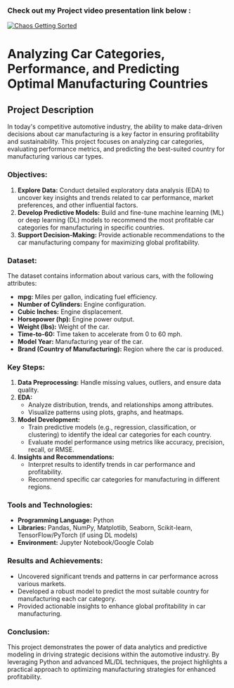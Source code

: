 ### Check out my Project video presentation link below : 

[![Chaos Getting Sorted](https://i9.ytimg.com/vi_webp/aDljtRtF4b8/mqdefault.webp?v=677d5b15&sqp=CIy09bsG&rs=AOn4CLBwiiRDhWb-Dkiy2eUeKpYs0oKsZg)](https://www.youtube.com/embed/aDljtRtF4b8?si=OKy8lm2Xw7YGllpl) </br>




# Analyzing Car Categories, Performance, and Predicting Optimal Manufacturing Countries  

## Project Description  

In today's competitive automotive industry, the ability to make data-driven decisions about car manufacturing is a key factor in ensuring profitability and sustainability. This project focuses on analyzing car categories, evaluating performance metrics, and predicting the best-suited country for manufacturing various car types.  

### Objectives:  
1. **Explore Data:** Conduct detailed exploratory data analysis (EDA) to uncover key insights and trends related to car performance, market preferences, and other influential factors.  
2. **Develop Predictive Models:** Build and fine-tune machine learning (ML) or deep learning (DL) models to recommend the most profitable car categories for manufacturing in specific countries.  
3. **Support Decision-Making:** Provide actionable recommendations to the car manufacturing company for maximizing global profitability.  

### Dataset:  
The dataset contains information about various cars, with the following attributes:  
- **mpg:** Miles per gallon, indicating fuel efficiency.  
- **Number of Cylinders:** Engine configuration.  
- **Cubic Inches:** Engine displacement.  
- **Horsepower (hp):** Engine power output.  
- **Weight (lbs):** Weight of the car.  
- **Time-to-60:** Time taken to accelerate from 0 to 60 mph.  
- **Model Year:** Manufacturing year of the car.  
- **Brand (Country of Manufacturing):** Region where the car is produced.  

### Key Steps:  
1. **Data Preprocessing:** Handle missing values, outliers, and ensure data quality.  
2. **EDA:**  
   - Analyze distribution, trends, and relationships among attributes.  
   - Visualize patterns using plots, graphs, and heatmaps.  
3. **Model Development:**  
   - Train predictive models (e.g., regression, classification, or clustering) to identify the ideal car categories for each country.  
   - Evaluate model performance using metrics like accuracy, precision, recall, or RMSE.  
4. **Insights and Recommendations:**  
   - Interpret results to identify trends in car performance and profitability.  
   - Recommend specific car categories for manufacturing in different regions.  

### Tools and Technologies:  
- **Programming Language:** Python  
- **Libraries:** Pandas, NumPy, Matplotlib, Seaborn, Scikit-learn, TensorFlow/PyTorch (if using DL models)  
- **Environment:** Jupyter Notebook/Google Colab  

### Results and Achievements:  
- Uncovered significant trends and patterns in car performance across various markets.  
- Developed a robust model to predict the most suitable country for manufacturing each car category.  
- Provided actionable insights to enhance global profitability in car manufacturing.  

### Conclusion:  
This project demonstrates the power of data analytics and predictive modeling in driving strategic decisions within the automotive industry. By leveraging Python and advanced ML/DL techniques, the project highlights a practical approach to optimizing manufacturing strategies for enhanced profitability.  
